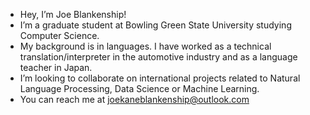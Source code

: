 - Hey, I’m Joe Blankenship!
- I’m a graduate student at Bowling Green State University studying Computer Science.
- My background is in languages. I have worked as a technical translation/interpreter in the automotive industry and as a language teacher in Japan. 
- I’m looking to collaborate on international projects related to Natural Language Processing, Data Science or Machine Learning.
- You can reach me at joekaneblankenship@outlook.com
